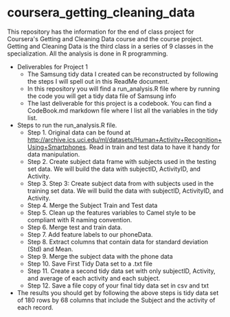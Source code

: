 coursera_getting_cleaning_data
==============================

This repository has the information for the end of class project for Coursera's Getting and Cleaning Data course and the course project.  Getting and Cleaning Data is the third class in a series of 9 classes in the specialization.  All the analysis is done in R programming.

* Deliverables for Project 1
  * The Samsung tidy data I created can be reconstructed by following the steps I will spell out in this ReadMe document.
  * In this repository you will find a run_analysis.R file where by running the code you will get a tidy data file of Samsung info
  * The last deliverable for this project is a codebook.  You can find a CodeBook.md markdown file where I list all the variables in the tidy list.
* Steps to run the run_analysis.R file. 
  * Step 1. Original data can be found at http://archive.ics.uci.edu/ml/datasets/Human+Activity+Recognition+Using+Smartphones.  Read in train and test data to have it handy for data manipulation.
  * Step 2. Create subject data frame with subjects used in the testing set data.  We will build the data with subjectID, ActivityID, and Activity.
  * Step 3. Step 3: Create subject data from with subjects used in the training set data.  We will build the data with subjectID, ActivityID, and Activity.
  * Step 4.  Merge the Subject Train and Test data
  * Step 5.  Clean up the features variables to Camel style to be compliant with R naming convention.
  * Step 6. Merge test and train data.
  * Step 7. Add feature labels to our phoneData.
  * Step 8. Extract columns that contain data for standard deviation (Std) and Mean.
  * Step 9. Merge the subject data with the phone data
  * Step 10. Save First Tidy Data set to a .txt file
  * Step 11. Create a second tidy data set with only subjectID, Activity, and average of each activity and each subject.
  * Step 12. Save a file copy of your final tidy data set in csv and txt
* The results you should get by following the above steps is tidy data set of 180 rows by 68 columns that include the Subject and the activity of each record.

